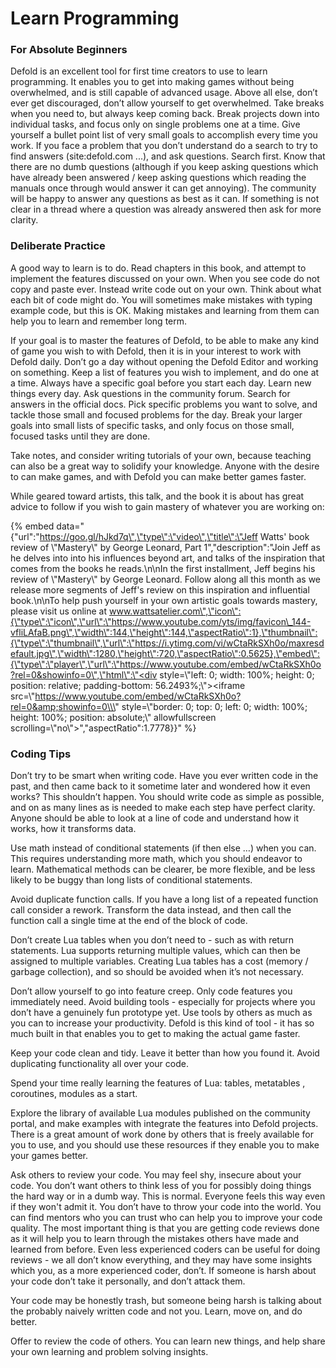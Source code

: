 # Learn Programming

### **For Absolute Beginners** 

Defold is an excellent tool for first time creators to use to learn programming. It enables you to get into making games without being overwhelmed, and is still capable of advanced usage. Above all else, don’t ever get discouraged, don’t allow yourself to get overwhelmed. Take breaks when you need to, but always keep coming back. Break projects down into individual tasks, and focus only on single problems one at a time. Give yourself a bullet point list of very small goals to accomplish every time you work. If you face a problem that you don’t understand do a search to try to find answers \(site:defold.com ...\), and ask questions. Search first. Know that there are no dumb questions \(although if you keep asking questions which have already been answered / keep asking questions which reading the manuals once through would answer it can get annoying\). The community will be happy to answer any questions as best as it can. If something is not clear in a thread where a question was already answered then ask for more clarity.

### Deliberate Practice 

A good way to learn is to do. Read chapters in this book, and attempt to implement the features discussed on your own. When you see code do not copy and paste ever. Instead write code out on your own. Think about what each bit of code might do. You will sometimes make mistakes with typing example code, but this is OK. Making mistakes and learning from them can help you to learn and remember long term.

If your goal is to master the features of Defold, to be able to make any kind of game you wish to with Defold, then it is in your interest to work with Defold daily. Don’t go a day without opening the Defold Editor and working on something. Keep a list of features you wish to implement, and do one at a time. Always have a specific goal before you start each day. Learn new things every day. Ask questions in the community forum. Search for answers in the official docs. Pick specific problems you want to solve, and tackle those small and focused problems for the day. Break your larger goals into small lists of specific tasks, and only focus on those small, focused tasks until they are done.

Take notes, and consider writing tutorials of your own, because teaching can also be a great way to solidify your knowledge. Anyone with the desire to can make games, and with Defold you can make better games faster.

While geared toward artists, this talk, and the book it is about has great advice to follow if you wish to gain mastery of whatever you are working on:

{% embed data="{\"url\":\"https://goo.gl/hJkd7q\",\"type\":\"video\",\"title\":\"Jeff Watts\' book review of \\\"Mastery\\\" by George Leonard, Part 1\",\"description\":\"Join Jeff as he delves into into his influences beyond art, and talks of the inspiration that comes from the books he reads.\\n\\nIn the first installment, Jeff begins his review of \\\"Mastery\\\" by George Leonard. Follow along all this month as we release more segments of Jeff\'s review on this inspiration and influential book.\\n\\nTo help push yourself in your own artistic goals towards mastery, please visit us online at www.wattsatelier.com\",\"icon\":{\"type\":\"icon\",\"url\":\"https://www.youtube.com/yts/img/favicon\_144-vfliLAfaB.png\",\"width\":144,\"height\":144,\"aspectRatio\":1},\"thumbnail\":{\"type\":\"thumbnail\",\"url\":\"https://i.ytimg.com/vi/wCtaRkSXh0o/maxresdefault.jpg\",\"width\":1280,\"height\":720,\"aspectRatio\":0.5625},\"embed\":{\"type\":\"player\",\"url\":\"https://www.youtube.com/embed/wCtaRkSXh0o?rel=0&showinfo=0\",\"html\":\"<div style=\\\"left: 0; width: 100%; height: 0; position: relative; padding-bottom: 56.2493%;\\\"><iframe src=\\\"https://www.youtube.com/embed/wCtaRkSXh0o?rel=0&amp;showinfo=0\\\" style=\\\"border: 0; top: 0; left: 0; width: 100%; height: 100%; position: absolute;\\\" allowfullscreen scrolling=\\\"no\\\"></iframe></div>\",\"aspectRatio\":1.7778}}" %}

### Coding Tips

Don’t try to be smart when writing code. Have you ever written code in the past, and then came back to it sometime later and wondered how it even works? This shouldn’t happen. You should write code as simple as possible, and on as many lines as is needed to make each step have perfect clarity. Anyone should be able to look at a line of code and understand how it works, how it transforms data.

Use math instead of conditional statements \(if then else …\) when you can. This requires understanding more math, which you should endeavor to learn. Mathematical methods can be clearer, be more flexible, and be less likely to be buggy than long lists of conditional statements.

Avoid duplicate function calls. If you have a long list of a repeated function call consider a rework. Transform the data instead, and then call the function call a single time at the end of the block of code.

Don’t create Lua tables when you don’t need to - such as with return statements. Lua supports returning multiple values, which can then be assigned to multiple variables. Creating Lua tables has a cost \(memory / garbage collection\), and so should be avoided when it’s not necessary.

Don’t allow yourself to go into feature creep. Only code features you immediately need. Avoid building tools - especially for projects where you don’t have a genuinely fun prototype yet. Use tools by others as much as you can to increase your productivity. Defold is this kind of tool - it has so much built in that enables you to get to making the actual game faster.

Keep your code clean and tidy. Leave it better than how you found it. Avoid duplicating functionality all over your code.

Spend your time really learning the features of Lua: tables, metatables , coroutines, modules as a start.

Explore the library of available Lua modules published on the community portal, and make examples with integrate the features into Defold projects. There is a great amount of work done by others that is freely available for you to use, and you should use these resources if they enable you to make your games better.

Ask others to review your code. You may feel shy, insecure about your code. You don’t want others to think less of you for possibly doing things the hard way or in a dumb way. This is normal. Everyone feels this way even if they won't admit it. You don’t have to throw your code into the world. You can find mentors who you can trust who can help you to improve your code quality. The most important thing is that you are getting code reviews done as it will help you to learn through the mistakes others have made and learned from before. Even less experienced coders can be useful for doing reviews - we all don’t know everything, and they may have some insights which you, as a more experienced coder, don’t. If someone is harsh about your code don’t take it personally, and don’t attack them.

Your code may be honestly trash, but someone being harsh is talking about the probably naively written code and not you. Learn, move on, and do better.

Offer to review the code of others. You can learn new things, and help share your own learning and problem solving insights.





















